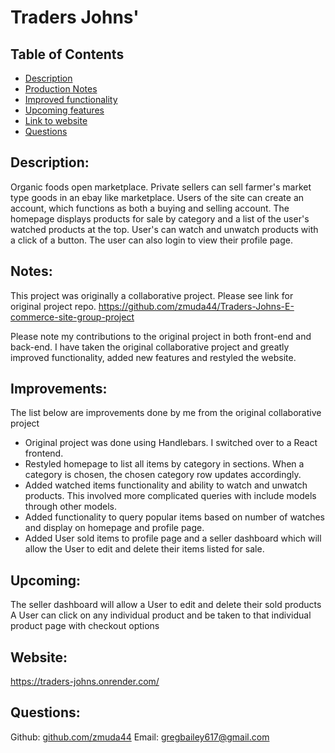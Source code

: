 # Traders Johns'

  ## Table of Contents
  * [Description](#description)
  * [Production Notes](#notes)
  * [Improved functionality](#improvements)
  * [Upcoming features](#upcoming)
  * [Link to website](#website)
  * [Questions](#questions)
  
  ## Description: 
  Organic foods open marketplace. Private sellers can sell farmer's market type goods in an ebay like marketplace. Users of the site can create an account, which functions as both a buying and selling account. The homepage displays products for sale by category and a list of the user's watched products at the top. User's can watch and unwatch products with a click of a button. The user can also login to view their profile page. 

  ## Notes:
  This project was originally a collaborative project. Please see link for original project repo. https://github.com/zmuda44/Traders-Johns-E-commerce-site-group-project

  Please note my contributions to the original project in both front-end and back-end. I have taken the original collaborative project and greatly improved functionality, added new features and restyled the website.

  ## Improvements:
  The list below are improvements done by me from the original collaborative project
  - Original project was done using Handlebars. I switched over to a React frontend.
  - Restyled homepage to list all items by category in sections. When a category is chosen, the chosen category row updates accordingly.
  - Added watched items functionality and ability to watch and unwatch products. This involved more complicated queries with include models through other models.
  - Added functionality to query popular items based on number of watches and display on homepage and profile page.
  - Added User sold items to profile page and a seller dashboard which will allow the User to edit and delete their items listed for sale.

  ## Upcoming:
  The seller dashboard will allow a User to edit and delete their sold products
  A User can click on any individual product and be taken to that individual product page with checkout options

  ## Website:
  https://traders-johns.onrender.com/


  ## Questions: 
  Github: [github.com/zmuda44](https://github.com/zmuda44) Email: gregbailey617@gmail.com

 